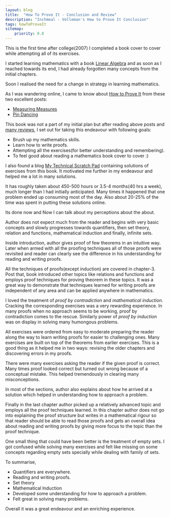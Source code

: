 ```yaml
---
layout: blog
title:  "How To Prove It - Conclusion and Review"
description: "Inchmeal - Velleman's How to Prove It Conclusion"
tags: howToProveIt
sitemap:
    priority: 0.8
---
```


This is the first time after college(2007) I completed a book cover to cover while attempting all of its exercises. 
            
I started learning mathematics with a book [Linear Algebra][linear_algebra] and as soon  as I reached towards its end, I had already 
forgotten many concepts from the initial chapters. 

Soon I realised the need for a change in strategy in learning mathematics.
<!--more-->

As I was wandering online, I came to know about [How to Prove It][howToProveIt] from these two excellent posts:

- [Measuring Measures][measuring_measures]
- [Pin Dancing][pin_dancing]
         
This book was not a part of my initial plan but after reading above posts and [many reviews][reviews], I set out for taking this
endeavour with following goals:

- Brush up my mathematics skills.
- Learn how to write proofs.
- Attempting all the exercises(for better understanding and remembering). 
- To feel good about reading a mathematics book cover to cover :)
                        
I also found a blog [My Technical Scratch Pad][himanshu] containing solutions of exercises from this book. It motivated me further in my
endeavour and helped me a lot in many solutions.

It has roughly taken about 450-500 hours or 3.5-4 months(40 hrs a week), much longer than I had initially anticipated. Many times it happened 
that one problem ended up consuming most of the day. Also about 20-25% of the time was spent in putting these solutions online.
  
Its done now and Now I can talk about my perceptions about the about.
 
Author does not expect much from the reader and begins with very basic concepts and slowly progresses towards quantifiers, then set theory, 
relation and functions, mathematical induction and finally, infinite sets.

Inside introduction, author gives proof of few theorems in an intuitive way. Later when armed with all the proofing techniques
all of those proofs were revisited and reader can clearly see the difference in his understanding for reading and writing proofs.

All the techniques of proofs(except induction) are covered in chapter-3. Post that, book introduced other topics like relations and
 functions and employs proof techniques for proving theorem in these topics. It was a great way to demonstrate that
 techniques learned for writing proofs are independent of any area and can be applied anywhere in mathematics. 

I loved the treatment of *proof by contradiction* and *mathematical induction*. Cracking the corresponding exercises was a very
rewarding experience. In many proofs when no approach seems to be working, proof by contradiction comes to the rescue. Similarly
power of *proof by induction* was on display in solving many humongous problems.

All exercises were ordered from easy to moderate preparing the reader along the way to learn writing proofs for easier to
 challenging ones. Many exercises are built on top of the theorems from earlier exercises. This is a good thing as it helped me in 
 two ways: revising the older chapters and discovering errors in my proofs.   

There were many exercises asking the reader if the given proof is correct. Many times proof looked correct but turned out wrong because of 
a conceptual mistake. This helped tremendously in clearing many misconceptions.

In most of the sections, author also explains about how he arrived at a solution which helped in understanding how to approach a problem.

Finally in the last chapter author picked up a relatively advanced topic and employs all the proof techniques learned. In this chapter author
 does not go into explaining the proof structure but writes in a mathematical rigour so that reader should be able to read those proofs
 and gets an overall idea about reading and writing proofs by giving more focus to the topic than the proof technique.

One small thing that could have been better is the treatment of empty sets. I got confused while solving many exercises and felt like missing 
on some concepts regarding empty sets specially while dealing with family of sets.

To summarise,

- Quantifiers are everywhere. 
- Reading and writing proofs.
- Set theory
- Mathematical Induction
- Developed some understanding for how to approach a problem.
- Felt great in solving many problems.

Overall it was a great endeavour and an enriching experience.

[linear_algebra]: http://www.amazon.com/Linear-Algebra-Introduction-Available-Enhanced/dp/0538735457
[measuring_measures]: http://web.archive.org/web/20101102120728/http://measuringmeasures.com/blog/2010/3/12/learning-about-machine-learning-2nd-ed.html
[howToProveIt]: http://www.amazon.com/How-Prove-Structured-Approach-2nd/dp/0521675995
[pin_dancing]: http://pindancing.blogspot.in/2010/01/learning-about-machine-learniing.html
[himanshu]: http://technotes-himanshu.blogspot.in/
[reviews]: http://www.amazon.com/How-Prove-It-Structured-Approach/product-reviews/0521675995